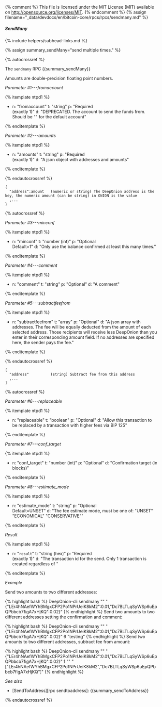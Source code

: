 {% comment %}
This file is licensed under the MIT License (MIT) available on
http://opensource.org/licenses/MIT.
{% endcomment %}
{% assign filename="_data/devdocs/en/bitcoin-core/rpcs/rpcs/sendmany.md" %}

##### SendMany
{% include helpers/subhead-links.md %}

{% assign summary_sendMany="send multiple times." %}

{% autocrossref %}

The `sendmany` RPC {{summary_sendMany}}

Amounts are double-precision floating point numbers.

*Parameter #1---fromaccount*

{% itemplate ntpd1 %}
- n: "fromaccount"
  t: "string"
  p: "Required<br>(exactly 1)"
  d: "DEPRECATED. The account to send the funds from. Should be \"\" for the default account"

{% enditemplate %}

*Parameter #2---amounts*

{% itemplate ntpd1 %}
- n: "amounts"
  t: "string"
  p: "Required<br>(exactly 1)"
  d: "A json object with addresses and amounts"

{% enditemplate %}

{% endautocrossref %}

    {
      "address":amount   (numeric or string) The DeepOnion address is the key, the numeric amount (can be string) in ONION is the value
      ,...
    }

{% autocrossref %}

*Parameter #3---minconf*

{% itemplate ntpd1 %}
- n: "minconf"
  t: "number (int)"
  p: "Optional<br>Default=1"
  d: "Only use the balance confirmed at least this many times."

{% enditemplate %}

*Parameter #4---comment*

{% itemplate ntpd1 %}
- n: "comment"
  t: "string"
  p: "Optional"
  d: "A comment"

{% enditemplate %}

*Parameter #5---subtractfeefrom*

{% itemplate ntpd1 %}
- n: "subtractfeefrom"
  t: "array"
  p: "Optional"
  d: "A json array with addresses.
       The fee will be equally deducted from the amount of each selected address.
       Those recipients will receive less DeepOnion than you enter in their corresponding amount field.
       If no addresses are specified here, the sender pays the fee."

{% enditemplate %}

{% endautocrossref %}

    [
      "address"          (string) Subtract fee from this address
      ,...
    ]

{% autocrossref %}

*Parameter #6---replaceable*

{% itemplate ntpd1 %}
- n: "replaceable"
  t: "boolean"
  p: "Optional"
  d: "Allow this transaction to be replaced by a transaction with higher fees via BIP 125"

{% enditemplate %}

*Parameter #7---conf_target*

{% itemplate ntpd1 %}
- n: "conf_target"
  t: "number (int)"
  p: "Optional"
  d: "Confirmation target (in blocks)"

{% enditemplate %}

*Parameter #8---estimate_mode*

{% itemplate ntpd1 %}
- n: "estimate_mode"
  t: "string"
  p: "Optional<br>Default=UNSET"
  d: "The fee estimate mode, must be one of:
       \"UNSET\"
       \"ECONOMICAL\"
       \"CONSERVATIVE\""

{% enditemplate %}

*Result*

{% itemplate ntpd1 %}
- n: "`result`"
  t: "string (hex)"
  p: "Required<br>(exactly 1)"
  d: "The transaction id for the send. Only 1 transaction is created regardless of "

{% enditemplate %}

*Example*

Send two amounts to two different addresses:

{% highlight bash %}
DeepOnion-cli sendmany "" "{\"LEr4hNAefWYhBMgxCFP2Po1NPrUeiK8kM2\":0.01,\"Dc7BLTLqSyWSp6uEpQPbbcb7figA7xHjKQ\":0.02}"
{% endhighlight %}
Send two amounts to two different addresses setting the confirmation and comment:

{% highlight bash %}
DeepOnion-cli sendmany "" "{\"LEr4hNAefWYhBMgxCFP2Po1NPrUeiK8kM2\":0.01,\"Dc7BLTLqSyWSp6uEpQPbbcb7figA7xHjKQ\":0.02}" 6 "testing"
{% endhighlight %}
Send two amounts to two different addresses, subtract fee from amount:

{% highlight bash %}
DeepOnion-cli sendmany "" "{\"LEr4hNAefWYhBMgxCFP2Po1NPrUeiK8kM2\":0.01,\"Dc7BLTLqSyWSp6uEpQPbbcb7figA7xHjKQ\":0.02}" 1 "" "[\"LEr4hNAefWYhBMgxCFP2Po1NPrUeiK8kM2\",\"Dc7BLTLqSyWSp6uEpQPbbcb7figA7xHjKQ\"]"
{% endhighlight %}

*See also*

* [SendToAddress][rpc sendtoaddress]: {{summary_sendToAddress}}

{% endautocrossref %}
